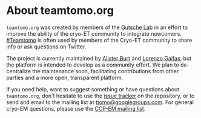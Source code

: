 # About teamtomo.org

`teamtomo.org` was created by members of the 
[Gutsche Lab](https://www.ibs.fr/research/research-groups/microscopic-imaging-of-complex-assemblies-mica-group-i-gutsche/?lang=fr) in an effort to improve the ability of the cryo-ET community to integrate newcomers. [#Teamtomo](https://twitter.com/hashtag/teamtomo) is often used by members of the Cryo-ET community to share info or ask questions on Twitter.

The project is currently maintained by [Alister Burt](https://twitter.com/AlisterBurt) and [Lorenzo Gaifas](https://twitter.com/brisvag/), but the platform is intended to develop as a community effort. We plan to de-centralize the maintenance soon, facilitating contributions from other parties and a more open, transparent platform.

If you need help, want to suggest something or have questions about `teamtomo.org`, don't hesitate to use the 
[issue tracker](https://github.com/teamtomo/teamtomo.github.io/issues) 
on the repository, or to send and email to the mailing list at 
[ttomo@googlegroups.com](mailto:ttomo@googlegroups.com).
For general cryo-EM questions, please use the 
[CCP-EM mailing list](https://www.jiscmail.ac.uk/cgi-bin/webadmin?A0=CCPEM).
